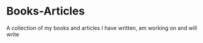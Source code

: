 # Books-Articles
A collection of my books and articles I have written, am working on and will write
